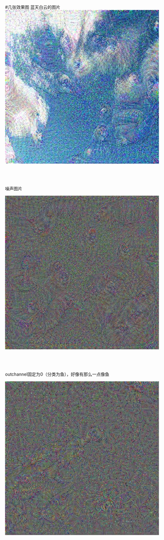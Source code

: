 #几张效果图
 蓝天白云的图片<br>
![](https://github.com/lmb633/deepdream/blob/master/data/00001.jpg)<br>  
<br><br><br>
噪声图片<br>

![](https://github.com/lmb633/deepdream/blob/master/data/00002.jpg)<br>   
<br><br><br>
outchannel固定为0（分类为鱼），好像有那么一点像鱼<br>

![](https://github.com/lmb633/deepdream/blob/master/data/00003.jpg)<br>  

